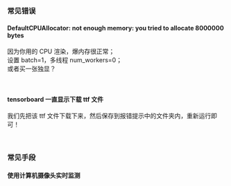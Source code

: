 ### 常见错误

#### DefaultCPUAllocator: not enough memory: you tried to allocate 8000000 bytes

因为你用的 CPU 渲染，爆内存很正常；  
设置 batch=1，多线程 num_workers=0；  
或者买一张独显？

<br>

#### tensorboard 一直显示下载 ttf 文件

我们先把该 ttf 文件下载下来，然后保存到报错提示中的文件夹内，重新运行即可！

<br>

### 常见手段

#### 使用计算机摄像头实时监测
